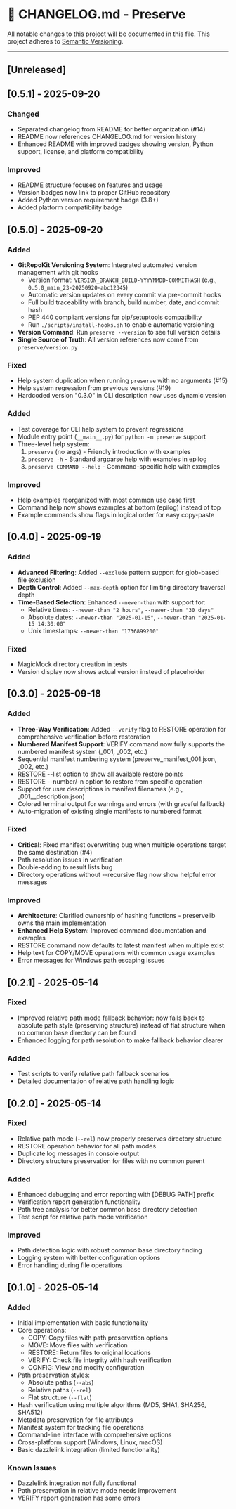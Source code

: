 # 📜 CHANGELOG.md - Preserve

All notable changes to this project will be documented in this file. This project adheres to [Semantic Versioning](https://semver.org/).

---

## [Unreleased]

## [0.5.1] - 2025-09-20

### Changed
- Separated changelog from README for better organization (#14)
- README now references CHANGELOG.md for version history
- Enhanced README with improved badges showing version, Python support, license, and platform compatibility

### Improved
- README structure focuses on features and usage
- Version badges now link to proper GitHub repository
- Added Python version requirement badge (3.8+)
- Added platform compatibility badge

## [0.5.0] - 2025-09-20

### Added
- **GitRepoKit Versioning System**: Integrated automated version management with git hooks
  - Version format: `VERSION_BRANCH_BUILD-YYYYMMDD-COMMITHASH` (e.g., `0.5.0_main_23-20250920-abc12345`)
  - Automatic version updates on every commit via pre-commit hooks
  - Full build traceability with branch, build number, date, and commit hash
  - PEP 440 compliant versions for pip/setuptools compatibility
  - Run `./scripts/install-hooks.sh` to enable automatic versioning
- **Version Command**: Run `preserve --version` to see full version details
- **Single Source of Truth**: All version references now come from `preserve/version.py`

### Fixed
- Help system duplication when running `preserve` with no arguments (#15)
- Help system regression from previous versions (#19)
- Hardcoded version "0.3.0" in CLI description now uses dynamic version

### Added
- Test coverage for CLI help system to prevent regressions
- Module entry point (`__main__.py`) for `python -m preserve` support
- Three-level help system:
  1. `preserve` (no args) - Friendly introduction with examples
  2. `preserve -h` - Standard argparse help with examples in epilog
  3. `preserve COMMAND --help` - Command-specific help with examples

### Improved
- Help examples reorganized with most common use case first
- Command help now shows examples at bottom (epilog) instead of top
- Example commands show flags in logical order for easy copy-paste

## [0.4.0] - 2025-09-19

### Added
- **Advanced Filtering**: Added `--exclude` pattern support for glob-based file exclusion
- **Depth Control**: Added `--max-depth` option for limiting directory traversal depth
- **Time-Based Selection**: Enhanced `--newer-than` with support for:
  - Relative times: `--newer-than "2 hours"`, `--newer-than "30 days"`
  - Absolute dates: `--newer-than "2025-01-15"`, `--newer-than "2025-01-15 14:30:00"`
  - Unix timestamps: `--newer-than "1736899200"`

### Fixed
- MagicMock directory creation in tests
- Version display now shows actual version instead of placeholder

## [0.3.0] - 2025-09-18

### Added
- **Three-Way Verification**: Added `--verify` flag to RESTORE operation for comprehensive verification before restoration
- **Numbered Manifest Support**: VERIFY command now fully supports the numbered manifest system (_001, _002, etc.)
- Sequential manifest numbering system (preserve_manifest_001.json, _002, etc.)
- RESTORE --list option to show all available restore points
- RESTORE --number/-n option to restore from specific operation
- Support for user descriptions in manifest filenames (e.g., _001__description.json)
- Colored terminal output for warnings and errors (with graceful fallback)
- Auto-migration of existing single manifests to numbered format

### Fixed
- **Critical**: Fixed manifest overwriting bug when multiple operations target the same destination (#4)
- Path resolution issues in verification
- Double-adding to result lists bug
- Directory operations without --recursive flag now show helpful error messages

### Improved
- **Architecture**: Clarified ownership of hashing functions - preservelib owns the main implementation
- **Enhanced Help System**: Improved command documentation and examples
- RESTORE command now defaults to latest manifest when multiple exist
- Help text for COPY/MOVE operations with common usage examples
- Error messages for Windows path escaping issues

## [0.2.1] - 2025-05-14

### Fixed
- Improved relative path mode fallback behavior: now falls back to absolute path style (preserving structure) instead of flat structure when no common base directory can be found
- Enhanced logging for path resolution to make fallback behavior clearer

### Added
- Test scripts to verify relative path fallback scenarios
- Detailed documentation of relative path handling logic

## [0.2.0] - 2025-05-14

### Fixed
- Relative path mode (`--rel`) now properly preserves directory structure
- RESTORE operation behavior for all path modes
- Duplicate log messages in console output
- Directory structure preservation for files with no common parent

### Added
- Enhanced debugging and error reporting with [DEBUG PATH] prefix
- Verification report generation functionality
- Path tree analysis for better common base directory detection
- Test script for relative path mode verification

### Improved
- Path detection logic with robust common base directory finding
- Logging system with better configuration options
- Error handling during file operations

## [0.1.0] - 2025-05-14

### Added
- Initial implementation with basic functionality
- Core operations:
  - COPY: Copy files with path preservation options
  - MOVE: Move files with verification
  - RESTORE: Return files to original locations
  - VERIFY: Check file integrity with hash verification
  - CONFIG: View and modify configuration
- Path preservation styles:
  - Absolute paths (`--abs`)
  - Relative paths (`--rel`)
  - Flat structure (`--flat`)
- Hash verification using multiple algorithms (MD5, SHA1, SHA256, SHA512)
- Metadata preservation for file attributes
- Manifest system for tracking file operations
- Command-line interface with comprehensive options
- Cross-platform support (Windows, Linux, macOS)
- Basic dazzlelink integration (limited functionality)

### Known Issues
- Dazzlelink integration not fully functional
- Path preservation in relative mode needs improvement
- VERIFY report generation has some errors